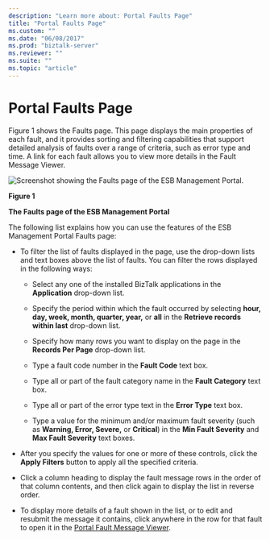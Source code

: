 ```yaml
---
description: "Learn more about: Portal Faults Page"
title: "Portal Faults Page"
ms.custom: ""
ms.date: "06/08/2017"
ms.prod: "biztalk-server"
ms.reviewer: ""
ms.suite: ""
ms.topic: "article"
---
```

# Portal Faults Page
Figure 1 shows the Faults page. This page displays the main properties of each fault, and it provides sorting and filtering capabilities that support detailed analysis of faults over a range of criteria, such as error type and time. A link for each fault allows you to view more details in the Fault Message Viewer.  
  
 ![Screenshot showing the Faults page of the ESB Management Portal.](../esb-toolkit/media/faultspage.gif "Faults page")  
  
 **Figure 1**  
  
 **The Faults page of the ESB Management Portal**  
  
 The following list explains how you can use the features of the ESB Management Portal Faults page:  
  
-   To filter the list of faults displayed in the page, use the drop-down lists and text boxes above the list of faults. You can filter the rows displayed in the following ways:  
  
    -   Select any one of the installed BizTalk applications in the **Application** drop-down list.  
  
    -   Specify the period within which the fault occurred by selecting **hour, day, week, month, quarter, year,** or **all** in the **Retrieve records within last** drop-down list.  
  
    -   Specify how many rows you want to display on the page in the **Records Per Page** drop-down list.  
  
    -   Type a fault code number in the **Fault Code** text box.  
  
    -   Type all or part of the fault category name in the **Fault Category** text box.  
  
    -   Type all or part of the error type text in the **Error Type** text box.  
  
    -   Type a value for the minimum and/or maximum fault severity (such as **Warning, Error, Severe,** or **Critical**) in the **Min Fault Severity** and **Max Fault Severity** text boxes.  
  
-   After you specify the values for one or more of these controls, click the **Apply Filters** button to apply all the specified criteria.  
  
-   Click a column heading to display the fault message rows in the order of that column contents, and then click again to display the list in reverse order.  
  
-   To display more details of a fault shown in the list, or to edit and resubmit the message it contains, click anywhere in the row for that fault to open it in the [Portal Fault Message Viewer](../esb-toolkit/portal-fault-message-viewer.md).
